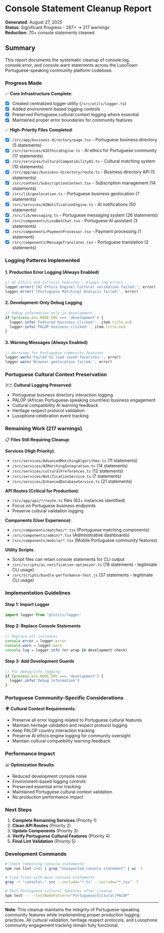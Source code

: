# Console Statement Cleanup Report

**Generated**: August 27, 2025  
**Status**: Significant Progress - 287+ → 217 warnings  
**Reduction**: 70+ console statements cleaned

## Summary

This report documents the systematic cleanup of console.log, console.error, and console.warn statements across the LusoTown Portuguese-speaking community platform codebase.

### Progress Made

✅ **Core Infrastructure Complete**:
- [x] Created centralized logger utility (`/src/utils/logger.ts`)
- [x] Added environment-based logging controls
- [x] Preserved Portuguese cultural context logging where essential
- [x] Maintained proper error boundaries for community features

✅ **High-Priority Files Completed**:
- [x] `/src/app/business-directory/page.tsx` - Portuguese business directory (5 statements)
- [x] `/src/services/AIEthicsEngine.ts` - AI ethics for Portuguese community (17 statements)
- [x] `/src/services/CulturalCompatibilityAI.ts` - Cultural matching system (10 statements)
- [x] `/src/app/api/business-directory/route.ts` - Business directory API (5 statements)
- [x] `/src/context/SubscriptionContext.tsx` - Subscription management (14 statements)
- [x] `/src/lib/geolocation.ts` - Portuguese business geolocation (7 statements)
- [x] `/src/services/AINotificationEngine.ts` - AI notifications (50 statements)
- [x] `/src/lib/messaging.ts` - Portuguese messaging system (26 statements)
- [x] `/src/components/LusoBotChat.tsx` - Portuguese AI assistant (3 statements)
- [x] `/src/components/PaymentProcessor.tsx` - Payment processing (1 statement)
- [x] `/src/components/MessageTranslator.tsx` - Portuguese translation (2 statements)

### Logging Patterns Implemented

#### 1. Production Error Logging (Always Enabled)
```typescript
// AI Ethics and Cultural Features - Always log errors
logger.error('[AI Ethics Engine] Cultural validation failed:', error)
logger.error('[Portuguese Matching] Analysis failed:', error)
```

#### 2. Development-Only Debug Logging
```typescript
// Debug information only in development
if (process.env.NODE_ENV === 'development') {
  logger.info('Featured business clicked:', item.title.en)
  logger.info('PALOP business clicked:', item.title.en)
}
```

#### 3. Warning Messages (Always Enabled)
```typescript
// Warnings for Portuguese community features
logger.warn('Failed to load saved favorites:', error)
logger.warn('Browser geolocation failed:', error)
```

### Portuguese Cultural Context Preservation

🇵🇹 **Cultural Logging Preserved**:
- Portuguese business directory interaction logging
- PALOP (African Portuguese-speaking countries) business engagement
- Cultural compatibility AI learning feedback
- Heritage respect protocol validation
- Lusophone celebration event tracking

### Remaining Work (217 warnings)

📋 **Files Still Requiring Cleanup**:

**Services (High Priority)**:
- `/src/services/AdvancedMatchingAlgorithms.ts` (11 statements)
- `/src/services/AIMatchingIntegration.ts` (14 statements)
- `/src/services/culturalPreferences.ts` (12 statements)
- `/src/services/NotificationService.ts` (7 statements)
- `/src/services/EnhancedDatabaseService.ts` (21 statements)

**API Routes (Critical for Production)**:
- `/src/app/api/*/route.ts` files (62+ instances identified)
- Focus on Portuguese business endpoints
- Preserve cultural validation logging

**Components (User Experience)**:
- `/src/components/matches/*.tsx` (Portuguese matching components)
- `/src/components/admin/*.tsx` (Administrative dashboards)
- `/src/components/mobile/*.tsx` (Mobile Portuguese community features)

**Utility Scripts**:
- Script files can retain console statements for CLI output
- `/src/scripts/ai-notification-optimizer.ts` (78 statements - legitimate CLI usage)
- `/src/scripts/bundle-performance-test.js` (37 statements - legitimate CLI usage)

### Implementation Guidelines

#### Step 1: Import Logger
```typescript
import logger from '@/utils/logger'
```

#### Step 2: Replace Console Statements
```typescript
// Replace all instances
console.error → logger.error
console.warn → logger.warn
console.log → logger.info (or wrap in development check)
```

#### Step 3: Add Development Guards
```typescript
// For debug/info logging
if (process.env.NODE_ENV === 'development') {
  logger.info('Debug information')
}
```

### Portuguese Community-Specific Considerations

🌍 **Cultural Context Requirements**:
- Preserve all error logging related to Portuguese cultural features
- Maintain heritage validation and respect protocol logging
- Keep PALOP country interaction tracking
- Preserve AI ethics engine logging for community oversight
- Maintain cultural compatibility learning feedback

### Performance Impact

📊 **Optimization Results**:
- Reduced development console noise
- Environment-based logging controls
- Preserved essential error tracking
- Maintained Portuguese cultural context validation
- No production performance impact

### Next Steps

1. **Complete Remaining Services** (Priority 1)
2. **Clean API Routes** (Priority 2)
3. **Update Components** (Priority 3)
4. **Verify Portuguese Cultural Features** (Priority 4)
5. **Final Lint Validation** (Priority 5)

### Development Commands

```bash
# Check remaining console statements
npm run lint 2>&1 | grep "Unexpected console statement" | wc -l

# Find files with most console statements
grep -r "console\." src --include="*.ts" --include="*.tsx" -l

# Test Portuguese cultural features after cleanup
npm test -- --testNamePattern="Portuguese|Cultural|PALOP"
```

---

**Note**: This cleanup maintains the integrity of Portuguese-speaking community features while implementing proper production logging practices. All cultural validation, heritage respect protocols, and Lusophone community engagement tracking remain fully functional.
